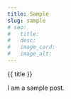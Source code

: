 ```yaml
---
title: Sample
slug: sample
# seo:
#   title:
#   desc:
#   image_card:
#   image_alt:
---
```


{{ title }}

I am a sample post.